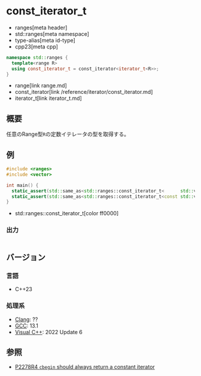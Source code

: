 # const_iterator_t
* ranges[meta header]
* std::ranges[meta namespace]
* type-alias[meta id-type]
* cpp23[meta cpp]

```cpp
namespace std::ranges {
  template<range R>
  using const_iterator_t = const_iterator<iterator_t<R>>;
}
```
* range[link range.md]
* const_iterator[link /reference/iterator/const_iterator.md]
* iterator_t[link iterator_t.md]

## 概要

任意のRange型`R`の定数イテレータの型を取得する。

## 例

```cpp example
#include <ranges>
#include <vector>

int main() {
  static_assert(std::same_as<std::ranges::const_iterator_t<      std::vector<int>>, std::basic_const_iterator<std::vector<int>::iterator>>);
  static_assert(std::same_as<std::ranges::const_iterator_t<const std::vector<int>>, std::vector<int>::const_iterator>);
}
```
* std::ranges::const_iterator_t[color ff0000]

### 出力
```
```

## バージョン
### 言語
- C++23

### 処理系
- [Clang](/implementation.md#clang): ??
- [GCC](/implementation.md#gcc): 13.1
- [Visual C++](/implementation.md#visual_cpp): 2022 Update 6

## 参照

- [P2278R4 `cbegin` should always return a constant iterator](https://www.open-std.org/jtc1/sc22/wg21/docs/papers/2022/p2278r4.html)

